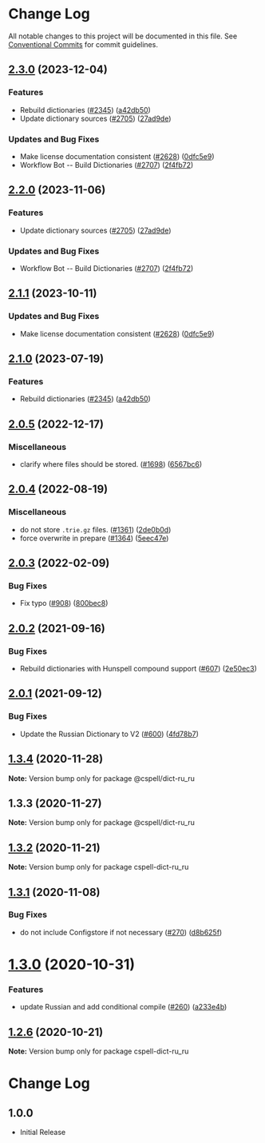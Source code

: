 # Change Log

All notable changes to this project will be documented in this file.
See [Conventional Commits](https://conventionalcommits.org) for commit guidelines.

## [2.3.0](https://github.com/kevintraver/cspell-dicts/compare/@cspell/dict-ru_ru-v2.2.0...@cspell/dict-ru_ru@2.3.0) (2023-12-04)


### Features

* Rebuild dictionaries ([#2345](https://github.com/kevintraver/cspell-dicts/issues/2345)) ([a42db50](https://github.com/kevintraver/cspell-dicts/commit/a42db50300924afe6a44049f4d26a86c5a09457a))
* Update dictionary sources ([#2705](https://github.com/kevintraver/cspell-dicts/issues/2705)) ([27ad9de](https://github.com/kevintraver/cspell-dicts/commit/27ad9de120fc71bc1b9a2aacc4407c423aeee2fd))


### Updates and Bug Fixes

* Make license documentation consistent ([#2628](https://github.com/kevintraver/cspell-dicts/issues/2628)) ([0dfc5e9](https://github.com/kevintraver/cspell-dicts/commit/0dfc5e918d475a9694ce64bdc74c473d6097af62))
* Workflow Bot -- Build Dictionaries ([#2707](https://github.com/kevintraver/cspell-dicts/issues/2707)) ([2f4fb72](https://github.com/kevintraver/cspell-dicts/commit/2f4fb72ad0b370c78bdbc19f38ee6a452e767010))

## [2.2.0](https://github.com/streetsidesoftware/cspell-dicts/compare/@cspell/dict-ru_ru@2.1.1...@cspell/dict-ru_ru@2.2.0) (2023-11-06)


### Features

* Update dictionary sources ([#2705](https://github.com/streetsidesoftware/cspell-dicts/issues/2705)) ([27ad9de](https://github.com/streetsidesoftware/cspell-dicts/commit/27ad9de120fc71bc1b9a2aacc4407c423aeee2fd))


### Updates and Bug Fixes

* Workflow Bot -- Build Dictionaries ([#2707](https://github.com/streetsidesoftware/cspell-dicts/issues/2707)) ([2f4fb72](https://github.com/streetsidesoftware/cspell-dicts/commit/2f4fb72ad0b370c78bdbc19f38ee6a452e767010))

## [2.1.1](https://github.com/streetsidesoftware/cspell-dicts/compare/@cspell/dict-ru_ru@2.1.0...@cspell/dict-ru_ru@2.1.1) (2023-10-11)


### Updates and Bug Fixes

* Make license documentation consistent ([#2628](https://github.com/streetsidesoftware/cspell-dicts/issues/2628)) ([0dfc5e9](https://github.com/streetsidesoftware/cspell-dicts/commit/0dfc5e918d475a9694ce64bdc74c473d6097af62))

## [2.1.0](https://github.com/streetsidesoftware/cspell-dicts/compare/@cspell/dict-ru_ru@2.0.5...@cspell/dict-ru_ru@2.1.0) (2023-07-19)


### Features

* Rebuild dictionaries ([#2345](https://github.com/streetsidesoftware/cspell-dicts/issues/2345)) ([a42db50](https://github.com/streetsidesoftware/cspell-dicts/commit/a42db50300924afe6a44049f4d26a86c5a09457a))

## [2.0.5](https://github.com/streetsidesoftware/cspell-dicts/compare/@cspell/dict-ru_ru@2.0.4...@cspell/dict-ru_ru@2.0.5) (2022-12-17)


### Miscellaneous

* clarify where files should be stored. ([#1698](https://github.com/streetsidesoftware/cspell-dicts/issues/1698)) ([6567bc6](https://github.com/streetsidesoftware/cspell-dicts/commit/6567bc62130404cb32945bdcc3bf07316c839396))

## [2.0.4](https://github.com/streetsidesoftware/cspell-dicts/compare/@cspell/dict-ru_ru@2.0.3...@cspell/dict-ru_ru@2.0.4) (2022-08-19)


### Miscellaneous

* do not store `.trie.gz` files. ([#1361](https://github.com/streetsidesoftware/cspell-dicts/issues/1361)) ([2de0b0d](https://github.com/streetsidesoftware/cspell-dicts/commit/2de0b0df4b8addfd69e2e6899c05f8b502799b7c))
* force overwrite in prepare ([#1364](https://github.com/streetsidesoftware/cspell-dicts/issues/1364)) ([5eec47e](https://github.com/streetsidesoftware/cspell-dicts/commit/5eec47e223f1dd6370fcbc3c1b6b0361c92bbddf))

## [2.0.3](https://github.com/streetsidesoftware/cspell-dicts/compare/@cspell/dict-ru_ru@2.0.2...@cspell/dict-ru_ru@2.0.3) (2022-02-09)


### Bug Fixes

* Fix typo ([#908](https://github.com/streetsidesoftware/cspell-dicts/issues/908)) ([800bec8](https://github.com/streetsidesoftware/cspell-dicts/commit/800bec814558a84b3294d2fc2b37ec170686ac6a))





## [2.0.2](https://github.com/streetsidesoftware/cspell-dicts/compare/@cspell/dict-ru_ru@2.0.1...@cspell/dict-ru_ru@2.0.2) (2021-09-16)


### Bug Fixes

* Rebuild dictionaries with Hunspell compound support ([#607](https://github.com/streetsidesoftware/cspell-dicts/issues/607)) ([2e50ec3](https://github.com/streetsidesoftware/cspell-dicts/commit/2e50ec30dae89bef42c673265e9854b61598f786))





## [2.0.1](https://github.com/streetsidesoftware/cspell-dicts/compare/@cspell/dict-ru_ru@1.3.4...@cspell/dict-ru_ru@2.0.1) (2021-09-12)


### Bug Fixes

* Update the Russian Dictionary to V2 ([#600](https://github.com/streetsidesoftware/cspell-dicts/issues/600)) ([4fd78b7](https://github.com/streetsidesoftware/cspell-dicts/commit/4fd78b77b91f1f7f4aaad547574df55a789a070e))





## [1.3.4](https://github.com/streetsidesoftware/cspell-dicts/compare/@cspell/dict-ru_ru@1.3.3...@cspell/dict-ru_ru@1.3.4) (2020-11-28)

**Note:** Version bump only for package @cspell/dict-ru_ru





## 1.3.3 (2020-11-27)

**Note:** Version bump only for package @cspell/dict-ru_ru





## [1.3.2](https://github.com/streetsidesoftware/cspell-dicts/compare/cspell-dict-ru_ru@1.3.1...cspell-dict-ru_ru@1.3.2) (2020-11-21)

**Note:** Version bump only for package cspell-dict-ru_ru

## [1.3.1](https://github.com/streetsidesoftware/cspell-dicts/compare/cspell-dict-ru_ru@1.3.0...cspell-dict-ru_ru@1.3.1) (2020-11-08)

### Bug Fixes

- do not include Configstore if not necessary ([#270](https://github.com/streetsidesoftware/cspell-dicts/issues/270)) ([d8b625f](https://github.com/streetsidesoftware/cspell-dicts/commit/d8b625f2f42d5cc6c4a9390216ac1e5037886e44))

# [1.3.0](https://github.com/streetsidesoftware/cspell-dicts/compare/cspell-dict-ru_ru@1.2.6...cspell-dict-ru_ru@1.3.0) (2020-10-31)

### Features

- update Russian and add conditional compile ([#260](https://github.com/streetsidesoftware/cspell-dicts/issues/260)) ([a233e4b](https://github.com/streetsidesoftware/cspell-dicts/commit/a233e4b10e06e4f2dc9a700ef61b6a7e5e589fc7))

## [1.2.6](https://github.com/streetsidesoftware/cspell-dicts/compare/cspell-dict-ru_ru@1.2.5...cspell-dict-ru_ru@1.2.6) (2020-10-21)

**Note:** Version bump only for package cspell-dict-ru_ru

# Change Log

## 1.0.0

- Initial Release
